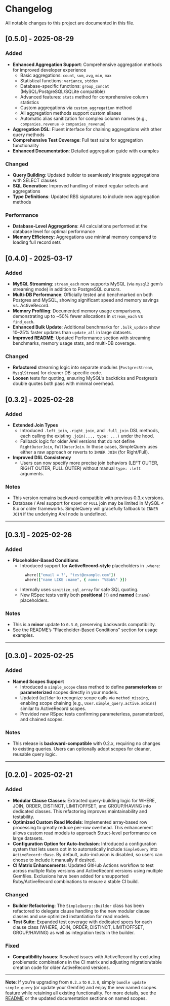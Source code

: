 # Changelog

All notable changes to this project are documented in this file.

## [0.5.0] - 2025-08-29

### Added
- **Enhanced Aggregation Support**: Comprehensive aggregation methods for improved developer experience
  - Basic aggregations: `count`, `sum`, `avg`, `min`, `max`
  - Statistical functions: `variance`, `stddev`
  - Database-specific functions: `group_concat` (MySQL/PostgreSQL/SQLite compatible)
  - Advanced features: `stats` method for comprehensive column statistics
  - Custom aggregations via `custom_aggregation` method
  - All aggregation methods support custom aliases
  - Automatic alias sanitization for complex column names (e.g., `companies.revenue` → `companies_revenue`)
- **Aggregation DSL**: Fluent interface for chaining aggregations with other query methods
- **Comprehensive Test Coverage**: Full test suite for aggregation functionality
- **Enhanced Documentation**: Detailed aggregation guide with examples

### Changed
- **Query Building**: Updated builder to seamlessly integrate aggregations with SELECT clauses
- **SQL Generation**: Improved handling of mixed regular selects and aggregations
- **Type Definitions**: Updated RBS signatures to include new aggregation methods

### Performance
- **Database-Level Aggregations**: All calculations performed at the database level for optimal performance
- **Memory Efficiency**: Aggregations use minimal memory compared to loading full record sets

## [0.4.0] - 2025-03-17

### Added
- **MySQL Streaming**: `stream_each` now supports MySQL (via `mysql2` gem’s streaming mode) in addition to PostgreSQL cursors.
- **Multi-DB Performance**: Officially tested and benchmarked on both Postgres and MySQL, showing significant speed and memory savings vs. ActiveRecord.
- **Memory Profiling**: Documented memory usage comparisons, demonstrating up to ~50% fewer allocations in `stream_each` vs `find_each`.
- **Enhanced Bulk Update**: Additional benchmarks for `.bulk_update` show 10–25% faster updates than `update_all` in large datasets.
- **Improved README**: Updated Performance section with streaming benchmarks, memory usage stats, and multi-DB coverage.

### Changed
- **Refactored** streaming logic into separate modules (`PostgresStream`, `MysqlStream`) for cleaner DB-specific code.
- **Loosen** tests for quoting, ensuring MySQL’s backticks and Postgres’s double quotes both pass with minimal overhead.

## [0.3.2] - 2025-02-28

### Added
- **Extended Join Types**
  - Introduced `.left_join`, `.right_join`, and `.full_join` DSL methods, each calling the existing `.join(..., type: ...)` under the hood.
  - Fallback logic for older Arel versions that do not define `RightOuterJoin`, `FullOuterJoin`. In those cases, SimpleQuery uses either a raw approach or reverts to `INNER JOIN` (for Right/Full).
- **Improved DSL Consistency**
  - Users can now specify more precise join behaviors (LEFT OUTER, RIGHT OUTER, FULL OUTER) without manual `type: :left` arguments.

### Notes
- This version remains backward-compatible with previous 0.3.x versions.
- Database / Arel support for `RIGHT` or `FULL` join may be limited in MySQL < 8.x or older frameworks. SimpleQuery will gracefully fallback to `INNER JOIN` if the underlying Arel node is undefined.

---

## [0.3.1] - 2025-02-26

### Added
- **Placeholder-Based Conditions**
  - Introduced support for **ActiveRecord-style** placeholders in `.where`:
    ```ruby
      where(["email = ?", "test@example.com"])
      where(["name LIKE :name", { name: "%Bob%" }])
    ```
  - Internally uses `sanitize_sql_array` for safe SQL quoting.
  - New RSpec tests verify both **positional** (`?`) and **named** (`:name`) placeholders.

### Notes
- This is a **minor** update to `0.3.0`, preserving backwards compatibility.
- See the README’s “Placeholder-Based Conditions” section for usage examples.

---

## [0.3.0] - 2025-02-25

### Added
- **Named Scopes Support**
    - Introduced a `simple_scope` class method to define **parameterless** or **parameterized** scopes directly in your models.
    - Updated `Builder` to recognize scope calls via `method_missing`, enabling scope chaining (e.g., `User.simple_query.active.admins`) similar to ActiveRecord scopes.
    - Provided new RSpec tests confirming parameterless, parameterized, and chained scopes.

### Notes
- This release is **backward-compatible** with 0.2.x, requiring no changes to existing queries. Users can optionally adopt scopes for cleaner, reusable query logic.

---

## [0.2.0] - 2025-02-21

### Added
- **Modular Clause Classes**: Extracted query-building logic for WHERE, JOIN, ORDER, DISTINCT, LIMIT/OFFSET, and GROUP/HAVING into dedicated classes. This refactoring improves maintainability and testability.
- **Optimized Custom Read Models**: Implemented array-based row processing to greatly reduce per-row overhead. This enhancement allows custom read models to approach Struct-level performance on large datasets.
- **Configuration Option for Auto-Inclusion**: Introduced a configuration system that lets users opt in to automatically include `SimpleQuery` into `ActiveRecord::Base`. By default, auto-inclusion is disabled, so users can choose to include it manually if desired.
- **CI Matrix Enhancements**: Updated GitHub Actions workflow to test across multiple Ruby versions and ActiveRecord versions using multiple Gemfiles. Exclusions have been added for unsupported Ruby/ActiveRecord combinations to ensure a stable CI build.

### Changed
- **Builder Refactoring**: The `SimpleQuery::Builder` class has been refactored to delegate clause handling to the new modular clause classes and use optimized instantiation for read models.
- **Test Suite**: Expanded test coverage with dedicated specs for each clause class (WHERE, JOIN, ORDER, DISTINCT, LIMIT/OFFSET, GROUP/HAVING) as well as integration tests in the builder.

### Fixed
- **Compatibility Issues**: Resolved issues with ActiveRecord by excluding problematic combinations in the CI matrix and adjusting migration/table creation code for older ActiveRecord versions.

---

**Note**: If you’re upgrading from `0.2.x` to `0.3.0`, simply `bundle update simple_query` (or update your Gemfile) and enjoy the new named scopes feature while retaining all existing functionality. For more details, see the [README](./README.md) or the updated documentation sections on named scopes.
